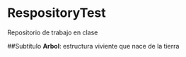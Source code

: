 # RespositoryTest
Repositorio de trabajo en clase

##Subtítulo
**Arbol**: estructura viviente que nace de la tierra
